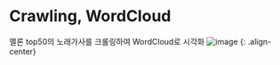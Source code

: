 # Crawling, WordCloud
멜론 top50의 노래가사를 크롤링하여 WordCloud로 시각화
![image](https://user-images.githubusercontent.com/62678380/107290500-fb1e0d00-6aa9-11eb-8174-e763b4141f51.png)
{: .align-center}
